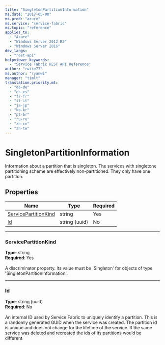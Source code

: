 ```yaml
---
title: "SingletonPartitionInformation"
ms.date: "2017-05-08"
ms.prod: "azure"
ms.service: "service-fabric"
ms.topic: "reference"
applies_to: 
  - "Azure"
  - "Windows Server 2012 R2"
  - "Windows Server 2016"
dev_langs: 
  - "rest-api"
helpviewer_keywords: 
  - "Service Fabric REST API Reference"
author: "rwike77"
ms.author: "ryanwi"
manager: "timlt"
translation.priority.mt: 
  - "de-de"
  - "es-es"
  - "fr-fr"
  - "it-it"
  - "ja-jp"
  - "ko-kr"
  - "pt-br"
  - "ru-ru"
  - "zh-cn"
  - "zh-tw"
---
```

# SingletonPartitionInformation

Information about a partition that is singleton. The services with singletone partitioning scheme are effectively non-partitioned. They only have one partition.

## Properties
| Name | Type | Required |
| --- | --- | --- |
| [ServicePartitionKind](#servicepartitionkind) | string | Yes |
| [Id](#id) | string (uuid) | No |

____
### ServicePartitionKind
__Type__: string <br/>
__Required__: Yes <br/>
<br/>
A discriminator property. Its value must be 'Singleton' for objects of type 'SingletonPartitionInformation'.

____
### Id
__Type__: string (uuid) <br/>
__Required__: No<br/>
<br/>
An internal ID used by Service Fabric to uniquely identify a partition. This is a randomly generated GUID when the service was created. The partition id is unique and does not change for the lifetime of the service. If the same service was deleted and recreated the ids of its partitions would be different.
